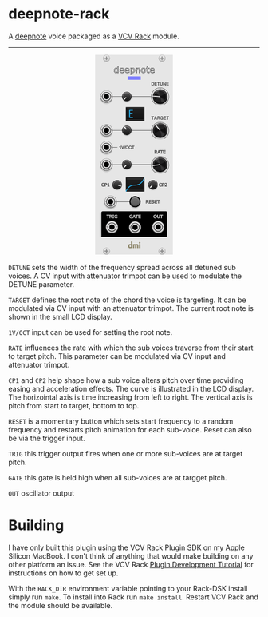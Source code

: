 # deepnote-rack

A [deepnote](https://github.com/davidirvine/deepnote) voice packaged as a [VCV Rack](https://vcvrack.com) module. 

---
<p align="center">
    <img src="./assets/screenshot.png" height="400"/>
<p>

`DETUNE` sets the width of the frequency spread across all detuned sub voices. A CV input with attenuator trimpot can be used to modulate the DETUNE parameter.

`TARGET` defines the root note of the chord the voice is targeting. It can be modulated via CV input with an attenuator trimpot. The current root note is shown in the small LCD display.

`1V/OCT` input can be used for setting the root note.

`RATE` influences the rate with which the sub voices traverse from their start to target pitch. This parameter can be modulated via CV input and attenuator trimpot.

`CP1` and `CP2` help shape how a sub voice alters pitch over time providing easing and acceleration effects. The curve is illustrated in the LCD display. The horizointal axis is time increasing from left to right. The vertical axis is pitch from start to target, bottom to top.

`RESET` is a momentary button which sets start frequency to a random frequency and restarts pitch animation for each sub-voice. Reset can also be via the trigger input.

`TRIG` this trigger output fires when one or more sub-voices are at target pitch.

`GATE` this gate is held high when all sub-voices are at targget pitch.

`OUT` oscillator output



# Building

I have only built this plugin using the VCV Rack Plugin SDK on my Apple Silicon MacBook. I con't think of anything that would make building on any other platform an issue. See the VCV Rack [Plugin Development Tutorial](https://vcvrack.com/manual/PluginDevelopmentTutorial) for instructions on how to get set up.

With the `RACK_DIR` environment variable pointing to your Rack-DSK install simply run `make`. To install into Rack run `make install`. Restart VCV Rack and the module should be available. 
